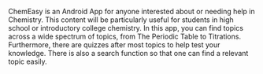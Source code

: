 ChemEasy is an Android App for anyone interested about or needing help in Chemistry. This content will be particularly useful for students in high school or introductory college
chemistry. In this app, you can find topics across a wide spectrum of topics, from The Periodic Table to Titrations. Furthermore, there are quizzes after most topics to help test your knowledge.
There is also a search function so that one can find a relevant topic easily.

